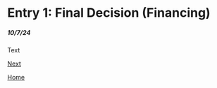 # Entry 1: Final Decision (Financing)
##### 10/7/24

Text

[Next](entry02.md)

[Home](../README.md)
